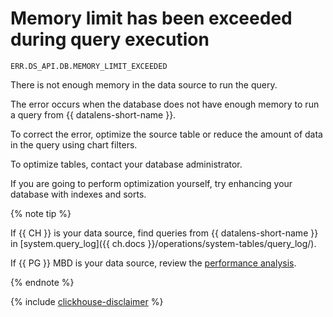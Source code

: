 # Memory limit has been exceeded during query execution

`ERR.DS_API.DB.MEMORY_LIMIT_EXCEEDED`

There is not enough memory in the data source to run the query.

The error occurs when the database does not have enough memory to run a query from {{ datalens-short-name }}.



To correct the error, optimize the source table or reduce the amount of data in the query using chart filters.

To optimize tables, contact your database administrator.

If you are going to perform optimization yourself, try enhancing your database with indexes and sorts.

{% note tip %}

If {{ CH }} is your data source, find queries from {{ datalens-short-name }} in [system.query_log]({{ ch.docs }}/operations/system-tables/query_log/).

If {{ PG }} MBD is your data source, review the [performance analysis](../../../tutorials/dataplatform/mpg-profiling.md).

{% endnote %}


{% include [clickhouse-disclaimer](../../../_includes/clickhouse-disclaimer.md) %}
